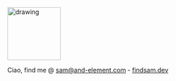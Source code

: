 <img src="https://www.findsam.dev/_next/static/media/Sam_Signature.c9780b61.svg" alt="drawing" width="120"/>

Ciao, find me @
sam@and-element.com -
[findsam.dev](https://findsam.dev/)



